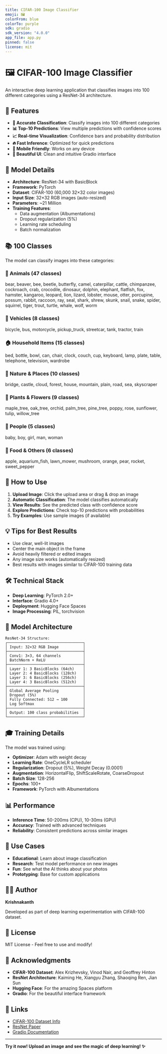 ```yaml
---
title: CIFAR-100 Image Classifier
emoji: 🖼️
colorFrom: blue
colorTo: purple
sdk: gradio
sdk_version: "4.0.0"
app_file: app.py
pinned: false
license: mit
---
```


# 🖼️ CIFAR-100 Image Classifier

An interactive deep learning application that classifies images into 100 different categories using a ResNet-34 architecture.

## 🌟 Features

- **🎯 Accurate Classification**: Classify images into 100 different categories
- **📊 Top-10 Predictions**: View multiple predictions with confidence scores
- **📈 Real-time Visualization**: Confidence bars and probability distribution
- **🔥 Fast Inference**: Optimized for quick predictions
- **📱 Mobile Friendly**: Works on any device
- **🎨 Beautiful UI**: Clean and intuitive Gradio interface

## 🤖 Model Details

- **Architecture**: ResNet-34 with BasicBlock
- **Framework**: PyTorch
- **Dataset**: CIFAR-100 (60,000 32×32 color images)
- **Input Size**: 32×32 RGB images (auto-resized)
- **Parameters**: ~21 Million
- **Training Features**:
  - Data augmentation (Albumentations)
  - Dropout regularization (5%)
  - Learning rate scheduling
  - Batch normalization

## 📚 100 Classes

The model can classify images into these categories:

### 🐾 Animals (47 classes)
bear, beaver, bee, beetle, butterfly, camel, caterpillar, cattle, chimpanzee, cockroach, crab, crocodile, dinosaur, dolphin, elephant, flatfish, fox, hamster, kangaroo, leopard, lion, lizard, lobster, mouse, otter, porcupine, possum, rabbit, raccoon, ray, seal, shark, shrew, skunk, snail, snake, spider, squirrel, tiger, trout, turtle, whale, wolf, worm

### 🚗 Vehicles (8 classes)
bicycle, bus, motorcycle, pickup_truck, streetcar, tank, tractor, train

### 🏠 Household Items (15 classes)
bed, bottle, bowl, can, chair, clock, couch, cup, keyboard, lamp, plate, table, telephone, television, wardrobe

### 🌳 Nature & Places (10 classes)
bridge, castle, cloud, forest, house, mountain, plain, road, sea, skyscraper

### 🌺 Plants & Flowers (9 classes)
maple_tree, oak_tree, orchid, palm_tree, pine_tree, poppy, rose, sunflower, tulip, willow_tree

### 👥 People (5 classes)
baby, boy, girl, man, woman

### 🍎 Food & Others (6 classes)
apple, aquarium_fish, lawn_mower, mushroom, orange, pear, rocket, sweet_pepper

## 🚀 How to Use

1. **Upload Image**: Click the upload area or drag & drop an image
2. **Automatic Classification**: The model classifies automatically
3. **View Results**: See the predicted class with confidence score
4. **Explore Predictions**: Check top-10 predictions with probabilities
5. **Try Examples**: Use sample images (if available)

## 💡 Tips for Best Results

- Use clear, well-lit images
- Center the main object in the frame
- Avoid heavily filtered or edited images
- Any image size works (automatically resized)
- Best results with images similar to CIFAR-100 training data

## 🛠️ Technical Stack

- **Deep Learning**: PyTorch 2.0+
- **Interface**: Gradio 4.0+
- **Deployment**: Hugging Face Spaces
- **Image Processing**: PIL, torchvision

## 📖 Model Architecture

```
ResNet-34 Structure:
┌──────────────────────────────────┐
│ Input: 32×32 RGB Image           │
├──────────────────────────────────┤
│ Conv1: 3×3, 64 channels          │
│ BatchNorm + ReLU                 │
├──────────────────────────────────┤
│ Layer 1: 3 BasicBlocks (64ch)    │
│ Layer 2: 4 BasicBlocks (128ch)   │
│ Layer 3: 6 BasicBlocks (256ch)   │
│ Layer 4: 3 BasicBlocks (512ch)   │
├──────────────────────────────────┤
│ Global Average Pooling           │
│ Dropout (5%)                     │
│ Fully Connected: 512 → 100       │
│ Log Softmax                      │
├──────────────────────────────────┤
│ Output: 100 class probabilities  │
└──────────────────────────────────┘
```

## 🎓 Training Details

The model was trained using:
- **Optimizer**: Adam with weight decay
- **Learning Rate**: OneCycleLR scheduler
- **Regularization**: Dropout (5%), Weight Decay (0.0001)
- **Augmentation**: HorizontalFlip, ShiftScaleRotate, CoarseDropout
- **Batch Size**: 128-256
- **Epochs**: 100+
- **Framework**: PyTorch with Albumentations

## 📊 Performance

- **Inference Time**: 50-200ms (CPU), 10-30ms (GPU)
- **Accuracy**: Trained with advanced techniques
- **Reliability**: Consistent predictions across similar images

## 🎯 Use Cases

- **Educational**: Learn about image classification
- **Research**: Test model performance on new images
- **Fun**: See what the AI thinks about your photos
- **Prototyping**: Base for custom applications

## 👨‍💻 Author

**Krishnakanth**

Developed as part of deep learning experimentation with CIFAR-100 dataset.

## 📝 License

MIT License - Feel free to use and modify!

## 🙏 Acknowledgments

- **CIFAR-100 Dataset**: Alex Krizhevsky, Vinod Nair, and Geoffrey Hinton
- **ResNet Architecture**: Kaiming He, Xiangyu Zhang, Shaoqing Ren, Jian Sun
- **Hugging Face**: For the amazing Spaces platform
- **Gradio**: For the beautiful interface framework

## 🔗 Links

- [CIFAR-100 Dataset Info](https://www.cs.toronto.edu/~kriz/cifar.html)
- [ResNet Paper](https://arxiv.org/abs/1512.03385)
- [Gradio Documentation](https://www.gradio.app/docs/)

---

**Try it now! Upload an image and see the magic of deep learning! ✨**
